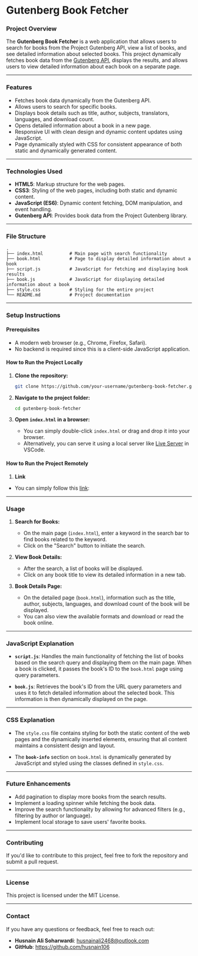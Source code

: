 
# **Gutenberg Book Fetcher**

### **Project Overview**
The **Gutenberg Book Fetcher** is a web application that allows users to search for books from the Project Gutenberg API, view a list of books, and see detailed information about selected books. This project dynamically fetches book data from the [Gutenberg API](https://gutendex.com/), displays the results, and allows users to view detailed information about each book on a separate page.

---

### **Features**
- Fetches book data dynamically from the Gutenberg API.
- Allows users to search for specific books.
- Displays book details such as title, author, subjects, translators, languages, and download count.
- Opens detailed information about a book in a new page.
- Responsive UI with clean design and dynamic content updates using JavaScript.
- Page dynamically styled with CSS for consistent appearance of both static and dynamically generated content.

---

### **Technologies Used**
- **HTML5**: Markup structure for the web pages.
- **CSS3**: Styling of the web pages, including both static and dynamic content.
- **JavaScript (ES6)**: Dynamic content fetching, DOM manipulation, and event handling.
- **Gutenberg API**: Provides book data from the Project Gutenberg library.

---

### **File Structure**
```
.
├── index.html          # Main page with search functionality
├── book.html           # Page to display detailed information about a book
├── script.js           # JavaScript for fetching and displaying book results
├── book.js             # JavaScript for displaying detailed information about a book
├── style.css           # Styling for the entire project
└── README.md           # Project documentation
```

---

### **Setup Instructions**

#### **Prerequisites**
- A modern web browser (e.g., Chrome, Firefox, Safari).
- No backend is required since this is a client-side JavaScript application.

#### **How to Run the Project Locally**

1. **Clone the repository:**
   ```bash
   git clone https://github.com/your-username/gutenberg-book-fetcher.git
   ```

2. **Navigate to the project folder:**
   ```bash
   cd gutenberg-book-fetcher
   ```

3. **Open `index.html` in a browser:**
   - You can simply double-click `index.html` or drag and drop it into your browser.
   - Alternatively, you can serve it using a local server like [Live Server](https://marketplace.visualstudio.com/items?itemName=ritwickdey.LiveServer) in VSCode.

#### **How to Run the Project Remotely**

1. **Link**
  - You can simply follow this [link](https://husnain106.github.io/gutenberg-book-fetcher/): 

---

### **Usage**

1. **Search for Books:**
   - On the main page (`index.html`), enter a keyword in the search bar to find books related to the keyword.
   - Click on the "Search" button to initiate the search.

2. **View Book Details:**
   - After the search, a list of books will be displayed.
   - Click on any book title to view its detailed information in a new tab.

3. **Book Details Page:**
   - On the detailed page (`book.html`), information such as the title, author, subjects, languages, and download count of the book will be displayed.
   - You can also view the available formats and download or read the book online.

---

### **JavaScript Explanation**
- **`script.js`**: Handles the main functionality of fetching the list of books based on the search query and displaying them on the main page. When a book is clicked, it passes the book's ID to the `book.html` page using query parameters.
  
- **`book.js`**: Retrieves the book's ID from the URL query parameters and uses it to fetch detailed information about the selected book. This information is then dynamically displayed on the page.

---

### **CSS Explanation**
- The `style.css` file contains styling for both the static content of the web pages and the dynamically inserted elements, ensuring that all content maintains a consistent design and layout.
  
- The **`book-info`** section on `book.html` is dynamically generated by JavaScript and styled using the classes defined in `style.css`.

---

### **Future Enhancements**
- Add pagination to display more books from the search results.
- Implement a loading spinner while fetching the book data.
- Improve the search functionality by allowing for advanced filters (e.g., filtering by author or language).
- Implement local storage to save users' favorite books.
  
---

### **Contributing**
If you'd like to contribute to this project, feel free to fork the repository and submit a pull request.

---

### **License**
This project is licensed under the MIT License.

---

### **Contact**
If you have any questions or feedback, feel free to reach out:
- **Husnain Ali Soharwardi**: husnainali2468@outlook.com
- **GitHub**: https://github.com/husnain106
